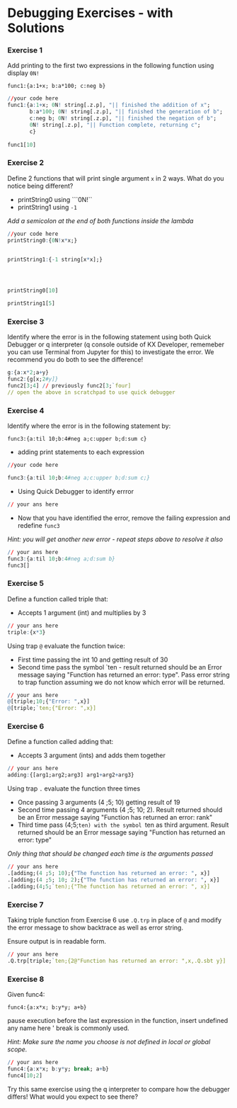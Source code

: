 # Debugging Exercises - with Solutions

### Exercise 1
Add printing to the first two expressions in the following function using display ```0N!```
```
func1:{a:1+x; b:a*100; c:neg b}
```
```q
//your code here 
func1:{a:1+x; 0N! string[.z.p], "|| finished the addition of x";
       b:a*100; 0N! string[.z.p], "|| finished the generation of b";
       c:neg b; 0N! string[.z.p], "|| finished the negation of b";
       0N! string[.z.p], "|| Function complete, returning c";
       c}
       
func1[10]
```

### Exercise 2
Define 2 functions that will print single argument ```x``` in 2 ways. What do you notice being different?
* printString0 using ```0N!``
* printString1 using ```-1```

*Add a semicolon at the end of both functions inside the lambda*

```q
//your code here 
printString0:{0N!x*x;}


printString1:{-1 string[x*x];}




printString0[10]

printString1[5]
```


### Exercise 3
Identify where the error is in the following statement using both Quick Debugger or q interpreter (q console outside of KX Developer, rememeber you can use Terminal from Jupyter for this) to investigate the error. We recommend you do both to see the difference!

```q
g:{a:x*2;a+y}
func2:{g[x;2#y]}
func2[3;4] // previously func2[3;`four]
// open the above in scratchpad to use quick debugger
```

### Exercise 4
Identify where the error is in the following statement by:
```
func3:{a:til 10;b:4#neg a;c:upper b;d:sum c}
```
* adding print statements to each expression
```q
//your code here 

func3:{a:til 10;b:4#neg a;c:upper b;d:sum c;}
```
* Using Quick Debugger to identify errror
```q
// your ans here 
```
* Now that you have identified the error, remove the failing expression and redefine ```func3```

*Hint: you will get another new error - repeat steps above to resolve it also*
```q
// your ans here 
func3:{a:til 10;b:4#neg a;d:sum b}
func3[]

```

### Exercise 5
Define a function called triple that:
* Accepts 1 argument (int) and multiplies by 3
```q
// your ans here 
triple:{x*3}
```
Using trap ```@``` evaluate the function twice:
* First time passing the int 10 and getting result of 30
* Second time pass the symbol `ten - result returned should be an Error message saying "Function has returned an error: type". Pass error string to trap function assuming we do not know which error will be returned.
```q
// your ans here
@[triple;10;{"Error: ",x}]
@[triple;`ten;{"Error: ",x}]

```

### Exercise 6
Define a function called adding that:
* Accepts 3 argument (ints) and adds them together
```q
// your ans here
adding:{[arg1;arg2;arg3] arg1+arg2+arg3}
```
Using trap ```.``` evaluate the function three times
* Once passing 3 arguments (4 ;5; 10) getting result of 19
* Second time passing 4 arguments (4 ;5; 10; 2). Result returned should be an Error message saying "Function has returned an error: rank"
* Third time pass (4;5;`ten) with the symbol `ten as third argument. Result returned should be an Error message saying "Function has returned an error: type"

*Only thing that should be changed each time is the arguments passed*
```q
// your ans here
.[adding;(4 ;5; 10);{"The function has returned an error: ", x}]
.[adding;(4 ;5; 10; 2);{"The function has returned an error: ", x}]
.[adding;(4;5;`ten);{"The function has returned an error: ", x}]
```

### Exercise 7 
Taking triple function from Exercise 6 use ```.Q.trp``` in place of ```@``` and modify the error message to show backtrace as well as error string.

Ensure output is in readable form.
```q
// your ans here
.Q.trp[triple;`ten;{2@"Function has returned an error: ",x,.Q.sbt y}]
```

### Exercise 8
Given func4:
```
func4:{a:x*x; b:y*y; a+b}
```
pause execution before the last expression in the function, insert undefined any name here ' break is commonly used.

*Hint: Make sure the name you choose is not defined in local or global scope.*
```q
// your ans here
func4:{a:x*x; b:y*y; break; a+b}
func4[10;2]
```

Try this same exercise using the q interpreter to compare how the debugger differs! What would you expect to see there?
